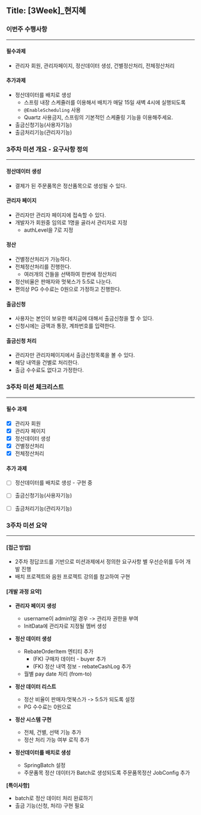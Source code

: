 ## Title: [3Week]_현지혜

### 이번주 수행사항

---

#### **필수과제**
- 관리자 회원, 관리자페이지, 정산데이터 생성, 건별정산처리, 전체정산처리
#### **추가과제**
- 정산데이터를 배치로 생성
    - 스프링 내장 스케쥴러를 이용해서 배치가 매달 15일 새벽 4시에 실행되도록
    - `@EnableScheduling` 사용
    - Quartz 사용금지, 스프링의 기본적인 스케쥴링 기능을 이용해주세요.
- 출금신청기능(사용자기능)
- 출금처리기능(관리자기능)


### 3주차 미션 개요 - 요구사항 정의

---

#### **정산데이터 생성**

- 결제가 된 주문품목은 정산품목으로 생성될 수 있다.

#### **관리자 페이지**

- 관리자만 관리자 페이지에 접속할 수 있다.
- 개발자가 회원중 임의로 1명을 골라서 관리자로 지정
    - authLevel을 7로 지정

#### **정산**

- 건별정산처리가 가능하다.
- 전체정산처리를 진행한다.
    - 여러개의 건들을 선택하여 한번에 정산처리
- 정산비율은 판매자와 멋북스가 5:5로 나눈다.
- 편의상 PG 수수료는 0원으로 가정하고 진행한다.

#### **출금신청**

- 사용자는 본인이 보유한 예치금에 대해서 출금신청을 할 수 있다.
- 신청시에는 금액과 통장, 계좌번호를 입력한다.

#### **출금신청 처리**

- 관리자만 관리자페이지에서 출금신청목록을 볼 수 있다.
- 해당 내역을 건별로 처리한다.
- 출금 수수료도 없다고 가정한다.


### 3주차 미션 체크리스트

---

#### 필수 과제
- [x] 관리자 회원
- [x] 관리자 페이지
- [x] 정산데이터 생성
- [x] 건별정산처리
- [x] 전체정산처리

#### 추가 과제
- [ ] 정산데이터를 배치로 생성 - 구현 중
- [ ] 출금신청기능(사용자기능)
- [ ] 출금처리기능(관리자기능)


### 3주차 미션 요약

---
#### [접근 방법]
- 2주차 정답코드를 기반으로 미션과제에서 정의한 요구사항 별 우선순위를 두어 개발 진행
- 배치 프로젝트와 음원 프로젝트 강의를 참고하여 구현

#### [개발 과정 요약]
- **관리자 페이지 생성**
  - username이 admin1일 경우 -> 관리자 권한을 부여
  - InitData에 관리자로 지정될 멤버 생성


- **정산 데이터 생성**
  - RebateOrderItem 엔티티 추가 
    - (FK) 구매자 데이터 - buyer 추가
    - (FK) 정산 내역 정보 - rebateCashLog 추가
  - 월별 pay date 처리 (from-to)


- **정산 데이터 리스트**
  - 정산 비율이 판매자:멋북스가 -> 5:5가 되도록 설정
  - PG 수수료는 0원으로


- **정산 시스템 구현**
  - 전체, 건별, 선택 기능 추가
  - 정산 처리 가능 여부 로직 추가


- **정산데이터를 배치로 생성**
  - SpringBatch 설정
  - 주문품목 정산 데이터가 Batch로 생성되도록 주문품목정산 JobConfig 추가


**[특이사항]**
- batch로 정산 데이터 처리 완료하기
- 출금 기능(신청, 처리) 구현 필요
